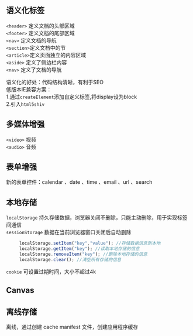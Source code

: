 ## 语义化标签
  `<header>` 定义文档的头部区域  
  `<footer>` 定义文档的尾部区域  
  `<nav>`    定义文档的导航  
  `<section>`定义文档中的节   
  `<article>`定义页面独立的内容区域  
  `<aside>`  定义了侧边栏内容    
  `<nav>`    定义了文档的导航  

  语义化的好处：代码结构清晰，有利于SEO  
  低版本IE兼容方案：  
  1.通过`createElement`添加自定义标签,将display设为block  
  2.引入`html5shiv`

## 多媒体增强
  `<video>`  视频    
  `<audio>`  音频    

## 表单增强
  新的表单控件：calendar 、date 、time 、email 、url 、search 

## 本地存储
  `localStorage`  持久存储数据，浏览器关闭不删除，只能主动删除，用于实现标签间通信    
  `sessionStorage`  数据在当前浏览器窗口关闭后自动删除  

```js
	 localStorage.setItem("key","value"); //存储数据信息到本地
	 localStorage.getItem("key"); //读取本地存储的信息
	 localStorage.removeItem("key"); //删除本地存储的信息
	 localStorage.clear(); //清空所有存储的信息
```
  `cookie`  可设置过期时间，大小不超过4k  

## Canvas

## 离线存储
离线，通过创建 cache manifest 文件，创建应用程序缓存